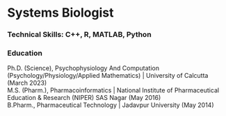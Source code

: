 # Systems Biologist

### Technical Skills: C++, R, MATLAB, Python

### Education
Ph.D. (Science), Psychophysiology And Computation (Psychology/Physiology/Applied Mathematics) | University of Calcutta (March 2023) <br>
M.S. (Pharm.), Pharmacoinformatics | National Institute of Pharmaceutical Education & Research (NIPER) SAS Nagar (May 2016) <br>
B.Pharm., Pharmaceutical Technology | Jadavpur University (May 2014) <br>
